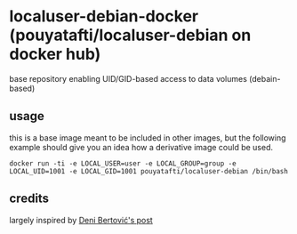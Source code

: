 # localuser-debian-docker (pouyatafti/localuser-debian on docker hub)

base repository enabling UID/GID-based access to data volumes (debain-based)

## usage

this is a base image meant to be included in other images, but the following example should give you an idea how a derivative image could be used.

	docker run -ti -e LOCAL_USER=user -e LOCAL_GROUP=group -e LOCAL_UID=1001 -e LOCAL_GID=1001 pouyatafti/localuser-debian /bin/bash

## credits

largely inspired by [Deni Bertović's post](https://denibertovic.com/posts/handling-permissions-with-docker-volumes/)
